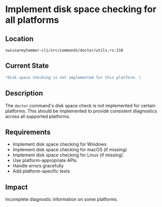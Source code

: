 # Implement disk space checking for all platforms

## Location
`swissarmyhammer-cli/src/commands/doctor/utils.rs:218`

## Current State
```rust
"Disk space checking is not implemented for this platform. \
```

## Description
The `doctor` command's disk space check is not implemented for certain platforms. This should be implemented to provide consistent diagnostics across all supported platforms.

## Requirements
- Implement disk space checking for Windows
- Implement disk space checking for macOS (if missing)
- Implement disk space checking for Linux (if missing)
- Use platform-appropriate APIs
- Handle errors gracefully
- Add platform-specific tests

## Impact
Incomplete diagnostic information on some platforms.